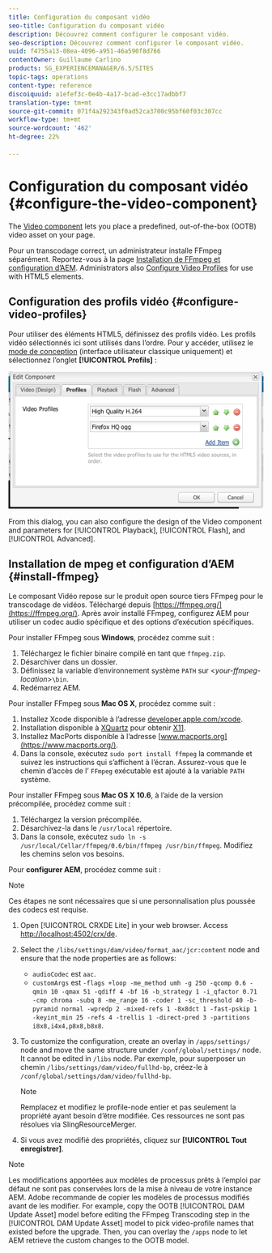 ```yaml
---
title: Configuration du composant vidéo
seo-title: Configuration du composant vidéo
description: Découvrez comment configurer le composant vidéo.
seo-description: Découvrez comment configurer le composant vidéo.
uuid: f4755a13-08ea-4096-a951-46a590f8d766
contentOwner: Guillaume Carlino
products: SG_EXPERIENCEMANAGER/6.5/SITES
topic-tags: operations
content-type: reference
discoiquuid: a1efef3c-0e4b-4a17-bcad-e3cc17adbbf7
translation-type: tm+mt
source-git-commit: 071f4a292343f0ad52ca3700c95bf60f03c307cc
workflow-type: tm+mt
source-wordcount: '462'
ht-degree: 22%

---
```



# Configuration du composant vidéo {#configure-the-video-component}

The [Video component](/help/sites-authoring/default-components-foundation.md#video) lets you place a predefined, out-of-the-box (OOTB) video asset on your page.

Pour un transcodage correct, un administrateur installe FFmpeg séparément. Reportez-vous à la page [Installation de FFmpeg et configuration d’AEM](#install-ffmpeg). Administrators also [Configure Video Profiles](#configure-video-profiles) for use with HTML5 elements.

## Configuration des profils vidéo {#configure-video-profiles}

Pour utiliser des éléments HTML5, définissez des profils vidéo. Les profils vidéo sélectionnés ici sont utilisés dans l’ordre. Pour y accéder, utilisez le [mode de conception](/help/sites-authoring/default-components-designmode.md) (interface utilisateur classique uniquement) et sélectionnez l’onglet **[!UICONTROL Profils]** :

![chlimage_1-317](assets/chlimage_1-317.png)

From this dialog, you can also configure the design of the Video component and parameters for [!UICONTROL Playback], [!UICONTROL Flash], and [!UICONTROL Advanced].

## Installation de mpeg et configuration d’AEM {#install-ffmpeg}

Le composant Vidéo repose sur le produit open source tiers FFmpeg pour le transcodage de vidéos. Téléchargé depuis [https://ffmpeg.org/](https://ffmpeg.org/). Après avoir installé FFmpeg, configurez AEM pour utiliser un codec audio spécifique et des options d’exécution spécifiques.

Pour installer FFmpeg sous **Windows**, procédez comme suit :

1. Téléchargez le fichier binaire compilé en tant que `ffmpeg.zip`.
1. Désarchiver dans un dossier.
1. Définissez la variable d’environnement système `PATH` sur &lt;*your-ffmpeg-location*>`\bin`.
1. Redémarrez AEM.

Pour installer FFmpeg sous **Mac OS X**, procédez comme suit :

1. Installez Xcode disponible à l’adresse [developer.apple.com/xcode](hhttps://developer.apple.com/xcode/).
1. Installation disponible à [XQuartz](https://www.xquartz.org) pour obtenir [X11](https://support.apple.com/fr-fr/HT201341).
1. Installez MacPorts disponible à l’adresse [www.macports.org](https://www.macports.org/).
1. Dans la console, exécutez `sudo port install ffmpeg` la commande et suivez les instructions qui s’affichent à l’écran. Assurez-vous que le chemin d’accès de l’ `FFmpeg` exécutable est ajouté à la variable `PATH` système.

Pour installer FFmpeg sous **Mac OS X 10.6**, à l’aide de la version précompilée, procédez comme suit :

1. Téléchargez la version précompilée.
1. Désarchivez-la dans le `/usr/local` répertoire.
1. Dans la console, exécutez `sudo ln -s /usr/local/Cellar/ffmpeg/0.6/bin/ffmpeg /usr/bin/ffmpeg`. Modifiez les chemins selon vos besoins.

Pour **configurer AEM**, procédez comme suit :

>[!NOTE]
>
>Ces étapes ne sont nécessaires que si une personnalisation plus poussée des codecs est requise.

1. Open [!UICONTROL CRXDE Lite] in your web browser. Access [http://localhost:4502/crx/de](http://localhost:4502/crx/de).
2. Select the `/libs/settings/dam/video/format_aac/jcr:content` node and ensure that the node properties are as follows:

   * `audioCodec` est `aac`.
   * `customArgs` est `-flags +loop -me_method umh -g 250 -qcomp 0.6 -qmin 10 -qmax 51 -qdiff 4 -bf 16 -b_strategy 1 -i_qfactor 0.71 -cmp chroma -subq 8 -me_range 16 -coder 1 -sc_threshold 40 -b-pyramid normal -wpredp 2 -mixed-refs 1 -8x8dct 1 -fast-pskip 1 -keyint_min 25 -refs 4 -trellis 1 -direct-pred 3 -partitions i8x8,i4x4,p8x8,b8x8`.

3. To customize the configuration, create an overlay in `/apps/settings/` node and move the same structure under `/conf/global/settings/` node. It cannot be edited in `/libs` node. Par exemple, pour superposer un chemin `/libs/settings/dam/video/fullhd-bp`, créez-le à `/conf/global/settings/dam/video/fullhd-bp`.

   >[!NOTE]
   >
   >Remplacez et modifiez le profile-node entier et pas seulement la propriété ayant besoin d’être modifiée. Ces ressources ne sont pas résolues via SlingResourceMerger.

4. Si vous avez modifié des propriétés, cliquez sur **[!UICONTROL Tout enregistrer]**.

>[!NOTE]
>
>Les modifications apportées aux modèles de processus prêts à l’emploi par défaut ne sont pas conservées lors de la mise à niveau de votre instance AEM. Adobe recommande de copier les modèles de processus modifiés avant de les modifier. For example, copy the OOTB [!UICONTROL DAM Update Asset] model before editing the FFmpeg Transcoding step in the [!UICONTROL DAM Update Asset] model to pick video-profile names that existed before the upgrade. Then, you can overlay the `/apps` node to let AEM retrieve the custom changes to the OOTB model.
